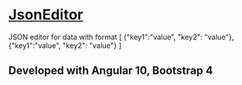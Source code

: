 # [JsonEditor](soldor37.github.io/jsonEditor, "project link")

JSON editor for data with format [ {"key1":"value", "key2": "value"}, {"key1":"value", "key2": "value"} ]

## Developed with Angular 10, Bootstrap 4

